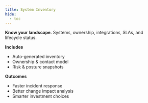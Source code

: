 ```yaml
---
title: System Inventory
hide:
  - toc
---
```


**Know your landscape.** Systems, ownership, integrations, SLAs, and lifecycle status.

**Includes**
- Auto-generated inventory
- Ownership & contact model
- Risk & posture snapshots

**Outcomes**
- Faster incident response
- Better change impact analysis
- Smarter investment choices